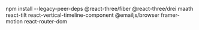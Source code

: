 npm install --legacy-peer-deps @react-three/fiber @react-three/drei maath react-tilt react-vertical-timeline-component @emailjs/browser framer-motion react-router-dom